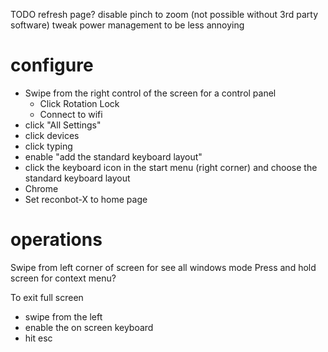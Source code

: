 TODO
  refresh page?
  disable pinch to zoom (not possible without 3rd party software)
  tweak power management to be less annoying

# configure

 - Swipe from the right control of the screen for a control panel
   - Click Rotation Lock
   - Connect to wifi
 - click "All Settings"
  - click devices
  - click typing
  - enable "add the standard keyboard layout"
 - click the keyboard icon in the start menu (right corner) and choose the standard keyboard layout
 - Chrome
  - Set reconbot-X to home page


# operations

Swipe from left corner of screen for see all windows mode
Press and hold screen for context menu?

To exit full screen
  - swipe from the left
  - enable the on screen keyboard
  - hit esc
